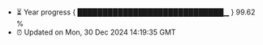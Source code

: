 - ⏳ Year progress { █████████████████████████████▁ } 99.62 %
- ⏰ Updated on Mon, 30 Dec 2024 14:19:35 GMT

